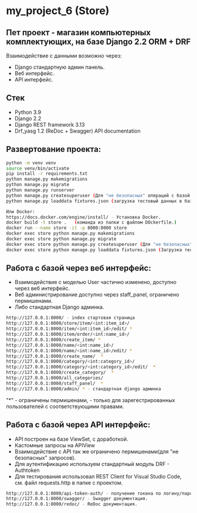 # my_project_6 (Store)

## Пет проект - магазин компьютерных комплектующих, на базе Django 2.2 ORM + DRF
Взаимодействие с данными возможно через:
- Django стандартную админ панель.
- Веб интерфейс.
- API интерфейс.


## Стек
- Python 3.9
- Django 2.2
- Django REST framework 3.13
- Drf_yasg 1.2 (ReDoc + Swagger) API documentation

## Развертование проекта:
```sh
python -m venv venv
source venv/bin/activate
pip install -r requirements.txt
python manage.py makemigrations
python manage.py migrate
python manage.py runserver
python manage.py createsuperuser (Для "не безопасных" операций с базой нужны права.)
python manage.py loaddata fixtures.json (загрузка тестовый данных в базу.)
```
```sh
Или Docker:
https://docs.docker.com/engine/install/ - Установка Docker.
docker build -t store .   (команда из папки с файлом DOckerfile.) 
docker run --name store -it -p 8000:8000 store
docker exec store python manage.py makemigrations
docker exec store python manage.py migrate
docker exec store python manage.py createsuperuser (Для "не безопасных" операций с базой нужны права.)
docker exec store python manage.py loaddata fixtures.json (Загрузка тестовый данных в базу.)
```
## Работа с базой через веб интерфейс:
- Взаимодействие с моделью User частично изменено, доступно через веб интерфейс.
- Веб администрирование доступно через staff_panel, ограничено пермишенами.
- Либо стандартная Django админка. 
```sh
http://127.0.0.1:8000/ - index стартовая страница
http://127.0.0.1:8000/store/item/<int:item_id>/
http://127.0.0.1:8000/item/<int:item_id>/edit/ *
http://127.0.0.1:8000/item/order/<int:name_id>/
http://127.0.0.1:8000/create_item/ *
http://127.0.0.1:8000/name/<int:name_id>/
http://127.0.0.1:8000/name/<int:name_id>/edit/ *
http://127.0.0.1:8000/create_name/  *
http://127.0.0.1:8000/category/<int:category_id>/
http://127.0.0.1:8000/category/<int:category_id>/edit/  *
http://127.0.0.1:8000/create_category/  *
http://127.0.0.1:8000/all_categories/
http://127.0.0.1:8000/staff_panel/  *
http://127.0.0.1:8000/admin/ * - стандартная django админка
```
"*" - ограничены пермишенами, - только для зарегестрированных пользователей с соответствующими правами.

## Работа с базой через API интерфейс:
- API построен на базе ViewSet, с доработкой.
- Кастомные запросы на APIView
- Взаимодействие с API так же ограничено пермишенами(для "не безопасных" запросов).
- Для аутентификацию используем стандартный модуль DRF - Authtoken
- Для тестирования использовал REST Client for Visual Studio Code, см. файл requests.http в папке с проектом. 
```sh
http://127.0.0.1:8000/api-token-auth/ - получение токена по логину/паролю(например superuser).
http://127.0.0.1:8000/swagger/ - Swagger документация.
http://127.0.0.1:8000/redoc/ - ReDoc документация.
``` 